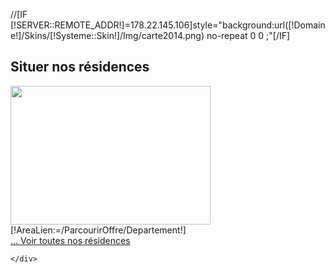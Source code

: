//[IF [!SERVER::REMOTE_ADDR!]=178.22.145.106]style="background:url([!Domaine!]/Skins/[!Systeme::Skin!]/Img/carte2014.png) no-repeat 0 0 ;"[/IF]
<div class="EntoureComposantimageArea"   >
	<div class="TitreBloc" ><h2>Situer nos résidences</h2></div>
	<div class="imageArea">
		<div class="BlocCadre">
			<div id="CartePS" >
				<img src="/Skins/[!Systeme::Skin!]/Img/departements_blank.png" alt="" usemap="#Map" style="height: 222px;width:320px;" id="testzone"  onmouseout="VideinteractiveMap()"/>
				<map id="Map" name="Map" >
					[!AreaLien:=/ParcourirOffre/Departement!]
					<area id="area31" onmouseover="interactiveMap(3)"  href="[!AreaLien!]/Haute_Garonne" alt="" title="" shape="poly" coords="20,93,26,92,31,91,36,96,40,93,39,88,52,89,64,119,59,125,59,133,53,134,47,130,39,131,35,141,32,143,28,140,24,144,23,149,10,160,9,164,0,166,0,156,4,150,0,145,0,141,5,136,4,125,19,120,23,122,25,112,29,109,30,105,20,93,22,93,22,96,22,93" />
					<area id="area66" onmouseover="interactiveMap(4)"  href="[!AreaLien!]/Pyrenees_Orientales" alt="" title="" shape="poly" coords="93,160,95,158,91,168,80,169,61,182,74,192,86,191,118,192,135,186,127,173,124,158,115,153,109,155,103,159,96,158,89,161,91,167,89,168,90,168" />
					<area id="area34" onmouseover="interactiveMap(1)"  href="[!AreaLien!]/Herault" alt="" title="" shape="poly" coords="95,118,104,118,105,108,111,107,116,105,143,84,153,88,158,83,168,93,174,92,180,99,178,113,178,118,173,112,152,123,142,135,130,130,124,125,116,124,108,129,104,127,100,127,95,117" />
					<area id="area30" onmouseover="interactiveMap(2)"  href="[!AreaLien!]/Gard" alt="" title="" shape="poly" coords="172,48,183,58,186,53,196,56,198,57,199,64,199,68,203,67,204,71,209,75,211,80,207,81,201,84,199,89,196,95,195,102,190,108,184,116,180,118,178,116,180,99,177,94,174,92,168,92,159,82,151,86,143,84,143,78,137,75,135,66,145,73,153,71,159,66,168,67,167,50,173,47,173,49" />
					<area id="area13" onmouseover="interactiveMap(5)"  href="[!AreaLien!]/Bouches_du_Rhone" alt="" title="" shape="poly" coords="209,81,232,95,235,98,241,97,253,100,256,101,258,113,249,119,248,125,221,120,227,113,217,119,213,121,196,119,182,116,195,104,197,93,202,85,209,81" />
					<area id="area84" onmouseover="interactiveMap(6)"  href="[!AreaLien!]/Vaucluse" alt="" title="83 - Var" shape="poly" coords="199,56,212,56,214,65,227,58,237,64,239,68,246,67,249,67,249,71,252,71,264,90,263,94,256,100,249,98,241,95,237,97,233,97,230,94,208,81,208,77,205,71,203,66,199,67,198,62,198,57" />
					<area id="area83" onmouseover="interactiveMap(7)"  href="[!AreaLien!]/Var" alt="" title="" shape="poly" coords="264,94,272,94,274,96,278,95,284,87,290,90,301,85,303,90,315,99,321,103,312,109,313,113,306,118,295,133,279,140,265,140,255,136,251,125,249,124,253,117,258,113,257,100,260,95,263,95,271,95,276,97,285,88,262,95" />
				</map>
			</div>		
			<a href="/ParcourirOffre"  title="Voir toutes nos résidences" class="ImageAreaLienTout">... Voir toutes nos résidences</a>
		</div>	
		
	</div>	
</div>

<div id="DivMenu" >
	<div id="Dept1" style="display:none;position:absolute;top:492px;left:487px;" class="BlocMenuContextuel" > 
		//<a href="/ParcourirOffre/Departement/Herault" class="MenuDeptmap">34 - Hérault</a><br/>
		[!Tot:=0!]
		[STORPROC ParcImmobilier/Departement/Code=34/Ville|V|||Nom|DESC]
			[COUNT ParcImmobilier/Ville/[!V::Id!]/Residence/Logement=1&Reference=0|NbRes]	
			[IF [!NbRes!]][!Tot:=1!][/IF]
			[STORPROC ParcImmobilier/Ville/[!V::Id!]/Residence/Logement=1&Reference=0|Res]
				- <a href="[!AreaLien!]/Herault/Ville/[!V::Lien!]" class="MenuVillemap">[!V::Nom!]</a> - <a href="[!AreaLien!]/Herault/Ville/[!V::Lien!]/Residence/[!Res::Lien!]" class="MenuResidmap">[!Res::Titre!]</a><br />
			[/STORPROC]
				
			
		[/STORPROC]
		[IF [!Tot!]!=1]<span class="MenuVillemap">Pas de résidence pour le moment</span>[/IF]
	</div>
	<div id="Dept2" style="display:none;position:absolute;top:464px;left:530px;" class="BlocMenuContextuel"  >
		//<a href="/ParcourirOffre/Departement/Gard" class="MenuDeptmap">30 - Gard</a><br/>
		[!Tot:=0!]
		[STORPROC ParcImmobilier/Departement/Code=30/Ville|V]
			[COUNT ParcImmobilier/Ville/[!V::Id!]/Residence/Logement=1&Reference=0|NbRes]	
			[IF [!NbRes!]][!Tot:=1!][/IF]
			[STORPROC ParcImmobilier/Ville/[!V::Id!]/Residence/Logement=1&Reference=0|Res]
				- <a href="[!AreaLien!]/Gard/Ville/[!V::Lien!]" class="MenuVillemap">[!V::Nom!]</a> - <a href="[!AreaLien!]/Gard/Ville/[!V::Lien!]/Residence/[!Res::Lien!]" class="MenuResidmap">[!Res::Titre!]</a><br />
			[/STORPROC]
				
			
		[/STORPROC]
		[IF [!Tot!]!=1]<span class="MenuVillemap">Pas de résidence pour le moment</span>[/IF]
	</div>
	<div id="Dept3" style="display:none;position:absolute;top:504px;left:389px;" class="BlocMenuContextuel"  >
		//<a href="/ParcourirOffre/Departement/Haute_Garonne " class="MenuDeptmap">31 - Haute-Garonne</a><br/>
		[!Tot:=0!]
		[STORPROC ParcImmobilier/Departement/Code=31/Ville|V]
			[COUNT ParcImmobilier/Ville/[!V::Id!]/Residence/Logement=1&Reference=0|NbRes]	
			[IF [!NbRes!]][!Tot:=1!][/IF]
			[STORPROC ParcImmobilier/Ville/[!V::Id!]/Residence/Logement=1&Reference=0|Res]
				- <a href="[!AreaLien!]/Haute_Garonne/Ville/[!V::Lien!]" class="MenuVillemap">[!V::Nom!]</a> - <a href="[!AreaLien!]/Haute_Garonne/Ville/[!V::Lien!]/Residence/[!Res::Lien!]" class="MenuResidmap">[!Res::Titre!]</a><br />
			[/STORPROC]
				
			
		[/STORPROC]
		[IF [!Tot!]!=1]<span class="MenuVillemap">Pas de résidence pour le moment</span>[/IF]
	</div>
	<div id="Dept4" style="display:none;position:absolute;top:561px;left:447px;" class="BlocMenuContextuel" >
		//<a href="/ParcourirOffre/Departement/Pyrenees_Orientales" class="MenuDeptmap">66 - Pyrénées Orientales</a><br/>
		[!Tot:=0!]
		[STORPROC ParcImmobilier/Departement/Code=66/Ville|V]
			[COUNT ParcImmobilier/Ville/[!V::Id!]/Residence/Logement=1&Reference=0|NbRes]	
			[IF [!NbRes!]][!Tot:=1!][/IF]
			[STORPROC ParcImmobilier/Ville/[!V::Id!]/Residence/Logement=1&Reference=0|Res]
				- <a href="[!AreaLien!]/Pyrenees_Orientales/Ville/[!V::Lien!]" class="MenuVillemap">[!V::Nom!]</a> - <a href="[!AreaLien!]/Pyrenees_Orientales/Ville/[!V::Lien!]/Residence/[!Res::Lien!]" class="MenuResidmap">[!Res::Titre!]</a><br />
			[/STORPROC]
				
			
		[/STORPROC]
		[IF [!Tot!]!=1]<span class="MenuVillemap">Pas de résidence pour le moment</span>[/IF]
	</div>
	<div id="Dept5" style="display:none;position:absolute;top:488px;left:561px;" class="BlocMenuContextuel" >
		//<a href="/ParcourirOffre/Departement/Bouches_du_Rhone" class="MenuDeptmap">13 - Bouches du Rhone</a><br/> 
		[!Tot:=0!]
		[STORPROC ParcImmobilier/Departement/Code=13/Ville|V]
			[COUNT ParcImmobilier/Ville/[!V::Id!]/Residence/Logement=1&Reference=0|NbRes]	
			[IF [!NbRes!]][!Tot:=1!][/IF]
			[STORPROC ParcImmobilier/Ville/[!V::Id!]/Residence/Logement=1&Reference=0|Res]
				- <a href="[!AreaLien!]/Bouches_du_Rhone/Ville/[!V::Lien!]" class="MenuVillemap">[!V::Nom!]</a> - <a href="[!AreaLien!]/Bouches_du_Rhone/Ville/[!V::Lien!]/Residence/[!Res::Lien!]" class="MenuResidmap">[!Res::Titre!]</a><br />
			[/STORPROC]
		[/STORPROC]
		[IF [!Tot!]!=1]<span class="MenuVillemap">Pas de résidence pour le moment</span>[/IF]
	</div>
	<div id="Dept6" style="display:none;position:absolute;top:465px;left:585px;" class="BlocMenuContextuel" >
		//<a href="/ParcourirOffre/Departement/Vaucluse" class="MenuDeptmap">84 - Vaucluse</a><br/>
		[!Tot:=0!]
		[STORPROC ParcImmobilier/Departement/Code=84/Ville|V]
			[COUNT ParcImmobilier/Ville/[!V::Id!]/Residence/Logement=1&Reference=0|NbRes]	
			[IF [!NbRes!]][!Tot:=1!][/IF]
			[STORPROC ParcImmobilier/Ville/[!V::Id!]/Residence/Logement=1&Reference=0|Res]
				- <a href="[!AreaLien!]/Vaucluse/Ville/[!V::Lien!]" class="MenuVillemap">[!V::Nom!]</a> - <a href="[!AreaLien!]/Vaucluse/Ville/[!V::Lien!]/Residence/[!Res::Lien!]" class="MenuResidmap">[!Res::Titre!]</a><br />
			[/STORPROC]
		[/STORPROC]
		[IF [!Tot!]!=1]<span class="MenuVillemap">Pas de résidence pour le moment</span>[/IF]
	</div>
	<div id="Dept7" style="display:none;position:absolute;top:507px;left:628px;" class="BlocMenuContextuel" >
		//<a href="/ParcourirOffre/Departement/Var" class="MenuDeptmap">83 - Var</a><br/>
		[!Tot:=0!]
		[STORPROC ParcImmobilier/Departement/Code=83/Ville|V]
			[COUNT ParcImmobilier/Ville/[!V::Id!]/Residence/Logement=1&Reference=0|NbRes]	
			[IF [!NbRes!]][!Tot:=1!][/IF]
			[STORPROC ParcImmobilier/Ville/[!V::Id!]/Residence/Logement=1&Reference=0|Res]
				- <a href="[!AreaLien!]/Var/Ville/[!V::Lien!]" class="MenuVillemap">[!V::Nom!]</a> - <a href="[!AreaLien!]/Var/Ville/[!V::Lien!]/Residence/[!Res::Lien!]" class="MenuResidmap">[!Res::Titre!]</a><br />
			[/STORPROC]
		[/STORPROC]
		[IF [!Tot!]!=1]<span class="MenuVillemap">Pas de résidence pour le moment</span>[/IF]
	</div>
</div>
